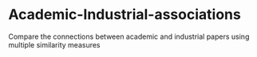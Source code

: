 # Academic-Industrial-associations
Compare the connections between academic and industrial papers using multiple similarity measures
